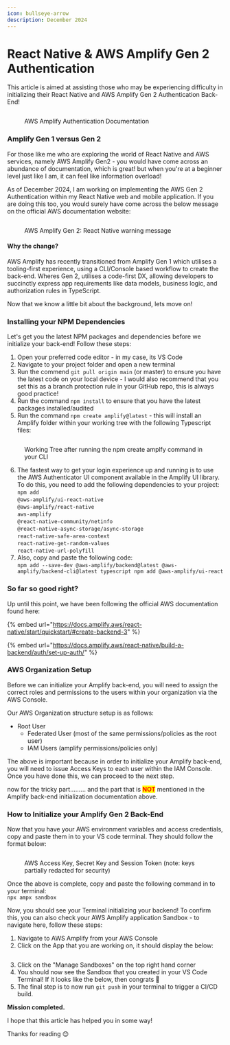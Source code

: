 ```yaml
---
icon: bullseye-arrow
description: December 2024
---
```


# React Native & AWS Amplify Gen 2 Authentication

This article is aimed at assisting those who may be experiencing difficulty in initializing their React Native and AWS Amplify Gen 2 Authentication Back-End!&#x20;

<figure><img src="../.gitbook/assets/Screenshot 2024-12-03 at 4.01.18 pm.png" alt=""><figcaption><p>AWS Amplify Authentication Documentation</p></figcaption></figure>

### Amplify Gen 1 versus Gen 2

For those like me who are exploring the world of React Native and AWS services, namely AWS Amplify Gen2 - you would have come across an abundance of documentation, which is great! but when you're at a beginner level just like I am, it can feel like information overload!

As of December 2024, I am working on implementing the AWS Gen 2 Authentication within my React Native web and mobile application. If you are doing this too, you would surely have come across the below message on the official AWS documentation website:&#x20;

<div data-full-width="false"><figure><img src="../.gitbook/assets/Screenshot 2024-12-03 at 3.59.50 pm.png" alt=""><figcaption><p>AWS Amplify Gen 2: React Native warning message</p></figcaption></figure></div>

#### Why the change?

AWS Amplify has recently transitioned from Amplify Gen 1 which utilises a tooling-first experience, using a CLI/Console based workflow to create the back-end. Wheres Gen 2, utilises a code-first DX, allowing developers to succinctly express app requirements like data models, business logic, and authorization rules in TypeScript.&#x20;

Now that we know a little bit about the background, lets move on!

### Installing your NPM Dependencies

Let's get you the latest NPM packages and dependencies before we initialize your back-end! Follow these steps:

1. Open your preferred code editor - in my case, its VS Code
2. Navigate to your project folder and open a new terminal
3. Run the commend `git pull origin main` (or master) to ensure you have the latest code on your local device - I would also recommend that you set this as a branch protection rule in your GitHub repo, this is always good practice!
4. Run the command `npm install` to ensure that you have the latest packages installed/audited
5. Run the command `npm create amplify@latest` - this will install an Amplify folder within your working tree with the following Typescript files:

<figure><img src="../.gitbook/assets/Screenshot 2024-12-03 at 4.20.47 pm.png" alt=""><figcaption><p>Working Tree after running the npm create amplfy command in your CLI</p></figcaption></figure>

6. The fastest way to get your login experience up and running is to use the AWS Authenticator UI component available in the Amplify UI library. To do this, you need to add the following dependencies to your project:\
   `npm add`\
   `@aws-amplify/ui-react-native`\
   `@aws-amplify/react-native`\
   `aws-amplify`\
   `@react-native-community/netinfo`\
   `@react-native-async-storage/async-storage`\
   `react-native-safe-area-context`\
   `react-native-get-random-values`\
   `react-native-url-polyfill`
7. Also, copy and paste the following code:\
   `npm add --save-dev @aws-amplify/backend@latest @aws-amplify/backend-cli@latest typescript npm add @aws-amplify/ui-react`

### So far so good right?&#x20;

Up until this point, we have been following the official AWS documentation found here:

{% embed url="https://docs.amplify.aws/react-native/start/quickstart/#create-backend-3" %}

{% embed url="https://docs.amplify.aws/react-native/build-a-backend/auth/set-up-auth/" %}

### AWS Organization Setup

Before we can initialize your Amplify back-end, you will need to assign the correct roles and permissions to the users within your organization via the AWS Console.&#x20;

Our AWS Organization structure setup is as follows:

* Root User&#x20;
  * Federated User (most of the same permissions/policies as the root user)
  * IAM Users (amplify permissions/policies only)

The above is important because in order to initialize your Amplify back-end, you will need to issue Access Keys to each user within the IAM Console. Once you have done this, we can proceed to the next step.

now for the tricky part......... and the part that is <mark style="color:red;">**NOT**</mark> mentioned in the Amplify back-end initialization documentation above.

### How to Initialize your Amplify Gen 2 Back-End

Now that you have your AWS environment variables and access credentials, copy and paste them in to your VS code terminal. They should follow the format below:

<figure><img src="../.gitbook/assets/Screenshot 2024-12-03 at 4.56.04 pm.png" alt=""><figcaption><p>AWS Access Key, Secret Key and Session Token (note: keys partially redacted for security)</p></figcaption></figure>

Once the above is complete, copy and paste the following command in to your terminal: \
`npx ampx sandbox`

Now, you should see your Terminal initializing your backend! To confirm this, you can also check your AWS Amplify application Sandbox - to navigate here, follow these steps:

1. Navigate to AWS Amplify from your AWS Console
2. Click on the App that you are working on, it should display the below:

<figure><img src="../.gitbook/assets/Screenshot 2024-12-03 at 5.20.41 pm.png" alt=""><figcaption></figcaption></figure>

3. Click on the "Manage Sandboxes" on the top right hand corner
4. You should now see the Sandbox that you created in your VS Code Terminal! If it looks like the below, then congrats 🎉
5. The final step is to now run `git push` in your terminal to trigger a CI/CD build.

**Mission completed.**



I hope that this article has helped you in some way!&#x20;

Thanks for reading 😊
